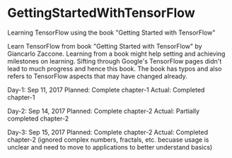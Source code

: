 # GettingStartedWithTensorFlow
Learning TensorFlow using the book "Getting Started with TensorFlow"

Learn TensorFlow from book "Getting Started with TensorFlow" by Giancarlo Zaccone. Learning from a book might help setting and achieving milestones on learning. Sifting through Google's TensorFlow pages didn't lead to much progress and hence this book. The book has typos and also refers to TensorFlow aspects that may have changed already. 

Day-1: Sep 11, 2017
Planned: Complete chapter-1
Actual: Completed chapter-1

Day-2: Sep 14, 2017
Planned: Complete chapter-2
Actual: Partially completed chapter-2

Day-3: Sep 15, 2017
Planned: Complete chapter-2
Actual: Completed chapter-2 (ignored complex numbers, fractals, etc. becuase usage is unclear and need to move to applications to better understand basics)